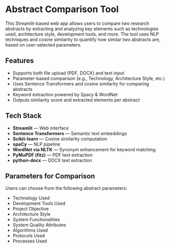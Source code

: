 # Abstract Comparison Tool

This Streamlit-based web app allows users to compare two research abstracts by extracting and analyzing key elements such as technologies used, architecture style, development tools, and more. The tool uses NLP techniques and cosine similarity to quantify how similar two abstracts are, based on user-selected parameters.

## Features
- Supports both file upload (PDF, DOCX) and text input
- Parameter-based comparison (e.g., Technology, Architecture Style, etc.)
- Uses Sentence Transformers and cosine similarity for comparing abstracts
- Keyword extraction powered by Spacy & WordNet
- Outputs similarity score and extracted elements per abstract

## Tech Stack
- **Streamlit** — Web interface  
- **Sentence Transformers** — Semantic text embeddings  
- **Scikit-learn** — Cosine similarity computation  
- **spaCy** — NLP pipeline  
- **WordNet via NLTK** — Synonym enhancement for keyword matching  
- **PyMuPDF (fitz)** — PDF text extraction  
- **python-docx** — DOCX text extraction  

## Parameters for Comparison
Users can choose from the following abstract parameters:
- Technology Used  
- Development Tools Used  
- Project Objective  
- Architecture Style  
- System Functionalities  
- System Quality Attributes  
- Algorithms Used  
- Protocols Used  
- Processes Used  
